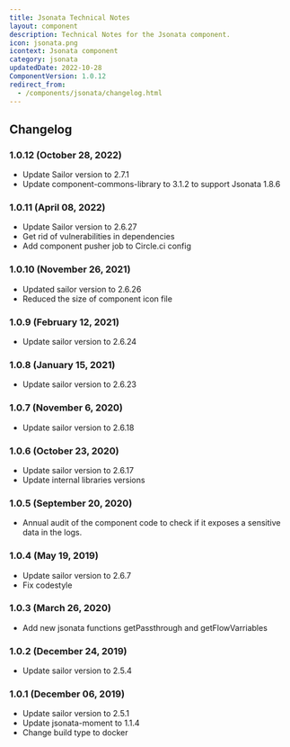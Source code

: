 ```yaml
---
title: Jsonata Technical Notes
layout: component
description: Technical Notes for the Jsonata component.
icon: jsonata.png
icontext: Jsonata component
category: jsonata
updatedDate: 2022-10-28
ComponentVersion: 1.0.12
redirect_from:
  - /components/jsonata/changelog.html
---
```


## Changelog

### 1.0.12 (October 28, 2022)

* Update Sailor version to 2.7.1
* Update component-commons-library to 3.1.2 to support Jsonata 1.8.6

### 1.0.11 (April 08, 2022)

* Update Sailor version to 2.6.27
* Get rid of vulnerabilities in dependencies
* Add component pusher job to Circle.ci config

### 1.0.10 (November 26, 2021)

* Updated sailor version to 2.6.26
* Reduced the size of component icon file

### 1.0.9 (February 12, 2021)

* Update sailor version to 2.6.24

### 1.0.8 (January 15, 2021)

* Update sailor version to 2.6.23

### 1.0.7 (November 6, 2020)

* Update sailor version to 2.6.18

### 1.0.6 (October 23, 2020)

* Update sailor version to 2.6.17
* Update internal libraries versions

### 1.0.5 (September 20, 2020)

* Annual audit of the component code to check if it exposes a sensitive data in the logs.

### 1.0.4 (May 19, 2019)

* Update sailor version to 2.6.7
* Fix codestyle

### 1.0.3 (March 26, 2020)

* Add new jsonata functions getPassthrough and getFlowVarriables

### 1.0.2 (December 24, 2019)

* Update sailor version to 2.5.4

### 1.0.1 (December 06, 2019)

* Update sailor version to 2.5.1
* Update jsonata-moment to 1.1.4
* Change build type to docker
